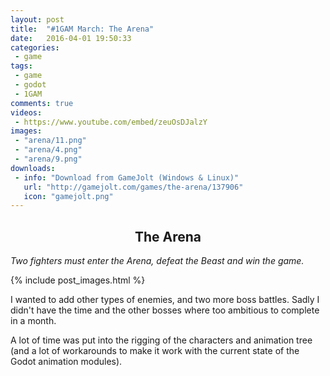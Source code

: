 ```yaml
---
layout: post
title:  "#1GAM March: The Arena"
date:   2016-04-01 19:50:33
categories:
 - game
tags:
 - game
 - godot
 - 1GAM
comments: true
videos:
 - https://www.youtube.com/embed/zeuOsDJalzY
images:
 - "arena/11.png"
 - "arena/4.png"
 - "arena/9.png"
downloads:
 - info: "Download from GameJolt (Windows & Linux)"
   url: "http://gamejolt.com/games/the-arena/137906"
   icon: "gamejolt.png"
---
```


<div style="text-align:center;">
	<h2>The Arena</h2>
</div>

<p class="text-center"><i>Two fighters must enter the Arena, defeat the Beast and win the game.</i></p>

<!--more-->

{% include post_images.html %}

<p>I wanted to add other types of enemies, and two more boss battles. Sadly I didn't have the time and the other bosses where too ambitious to complete in a month.</p>
<p>A lot of time was put into the rigging of the characters and animation tree (and a lot of workarounds to make it work with the current state of the Godot animation modules).</p>


